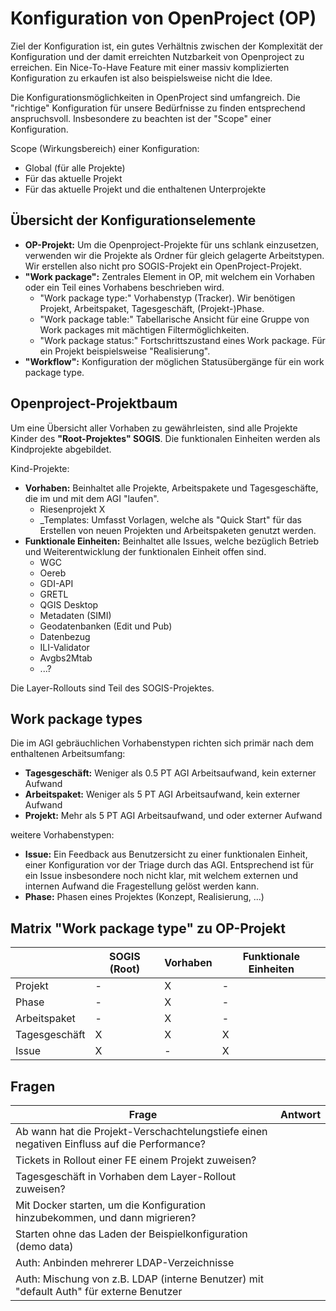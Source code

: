 # Konfiguration von OpenProject (OP)

Ziel der Konfiguration ist, ein gutes Verhältnis zwischen der Komplexität der Konfiguration und der damit erreichten
Nutzbarkeit von Openproject zu erreichen.
Ein Nice-To-Have Feature mit einer massiv komplizierten Konfiguration zu erkaufen ist also beispielsweise nicht die Idee.

Die Konfigurationsmöglichkeiten in OpenProject sind umfangreich. Die "richtige" Konfiguration für unsere Bedürfnisse
zu finden entsprechend anspruchsvoll. Insbesondere zu beachten ist der "Scope" einer Konfiguration.

Scope (Wirkungsbereich) einer Konfiguration:
* Global (für alle Projekte)
* Für das aktuelle Projekt
* Für das aktuelle Projekt und die enthaltenen Unterprojekte

## Übersicht der Konfigurationselemente

* **OP-Projekt:** Um die Openproject-Projekte für uns schlank einzusetzen, verwenden wir die Projekte als Ordner für
gleich gelagerte Arbeitstypen. Wir erstellen also nicht pro SOGIS-Projekt ein OpenProject-Projekt.
* **"Work package":** Zentrales Element in OP, mit welchem ein Vorhaben oder ein Teil eines Vorhabens beschrieben wird.
    * "Work package type:" Vorhabenstyp (Tracker). Wir benötigen Projekt, Arbeitspaket, Tagesgeschäft, (Projekt-)Phase.
    * "Work package table:" Tabellarische Ansicht für eine Gruppe von Work packages mit mächtigen Filtermöglichkeiten.
    * "Work package status:" Fortschrittszustand eines Work package. Für ein Projekt beispielsweise "Realisierung".
* **"Workflow":** Konfiguration der möglichen Statusübergänge für ein work package type. 

## Openproject-Projektbaum

Um eine Übersicht aller Vorhaben zu gewährleisten, sind alle Projekte Kinder des **"Root-Projektes" SOGIS**. Die funktionalen
Einheiten werden als Kindprojekte abgebildet.

Kind-Projekte:
* **Vorhaben:** Beinhaltet alle Projekte, Arbeitspakete und Tagesgeschäfte, die im und mit dem AGI "laufen".
    * Riesenprojekt X  
    * _Templates: Umfasst Vorlagen, welche als "Quick Start" für das Erstellen von neuen Projekten und Arbeitspaketen
genutzt werden. 
* **Funktionale Einheiten:** Beinhaltet alle Issues, welche bezüglich Betrieb und Weiterentwicklung der funktionalen
Einheit offen sind.
    * WGC
    * Oereb
    * GDI-API
    * GRETL
    * QGIS Desktop
    * Metadaten (SIMI)
    * Geodatenbanken (Edit und Pub)
    * Datenbezug
    * ILI-Validator
    * Avgbs2Mtab
    * ...?

    
Die Layer-Rollouts sind Teil des SOGIS-Projektes.

## Work package types

Die im AGI gebräuchlichen Vorhabenstypen richten sich primär nach dem enthaltenen Arbeitsumfang:

* **Tagesgeschäft:** Weniger als 0.5 PT AGI Arbeitsaufwand, kein externer Aufwand
* **Arbeitspaket:** Weniger als 5 PT AGI Arbeitsaufwand, kein externer Aufwand
* **Projekt:** Mehr als 5 PT AGI Arbeitsaufwand, und oder externer Aufwand

weitere Vorhabenstypen:
* **Issue:** Ein Feedback aus Benutzersicht zu einer funktionalen Einheit, einer Konfiguration vor der Triage durch
das AGI. Entsprechend ist für ein Issue insbesondere noch nicht klar, mit welchem externen und internen Aufwand die
Fragestellung gelöst werden kann.
* **Phase:** Phasen eines Projektes (Konzept, Realisierung, ...)

## Matrix "Work package type" zu OP-Projekt

| |SOGIS (Root)|Vorhaben|Funktionale Einheiten|
|---|---|---|---|
|Projekt|-|X|-|
|Phase|-|X|-|
|Arbeitspaket|-|X|-|
|Tagesgeschäft|X|X|X|
|Issue|X|-|X|

## Fragen

|Frage|Antwort|
|---|---|
|Ab wann hat die Projekt-Verschachtelungstiefe einen negativen Einfluss auf die Performance?||
|Tickets in Rollout einer FE einem Projekt zuweisen?||  
|Tagesgeschäft in Vorhaben dem Layer-Rollout zuweisen?||
|Mit Docker starten, um die Konfiguration hinzubekommen, und dann migrieren?||
|Starten ohne das Laden der Beispielkonfiguration (demo data)||
|Auth: Anbinden mehrerer LDAP-Verzeichnisse||
|Auth: Mischung von z.B. LDAP (interne Benutzer) mit "default Auth" für externe Benutzer||

